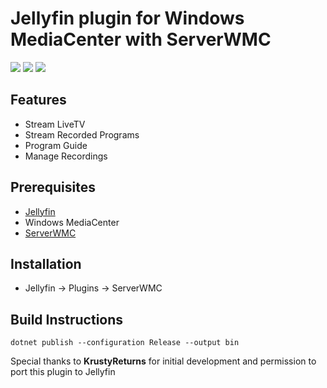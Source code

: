 # Jellyfin plugin for Windows MediaCenter with ServerWMC
[![](https://img.shields.io/github/languages/top/prplhaz4/jellyfin-plugin-serverwmc.svg)](https://github.com/prplhaz4/jellyfin-plugin-serverwmc)
[![](https://img.shields.io/github/contributors/prplhaz4/jellyfin-plugin-serverwmc.svg)](https://github.com/prplhaz4/jellyfin-plugin-serverwmc)
[![](https://img.shields.io/github/license/prplhaz4/jellyfin-plugin-serverwmc.svg)](https://github.com/prplhaz4/jellyfin-plugin-serverwmc)

## Features
- Stream LiveTV
- Stream Recorded Programs
- Program Guide
- Manage Recordings

## Prerequisites
- [Jellyfin](https://jellyfin.github.io/)
- Windows MediaCenter
- [ServerWMC](https://serverwmc.github.io/)

## Installation
- Jellyfin -> Plugins -> ServerWMC

## Build Instructions
```
dotnet publish --configuration Release --output bin
```

Special thanks to **KrustyReturns** for initial development and permission to port this plugin to Jellyfin
